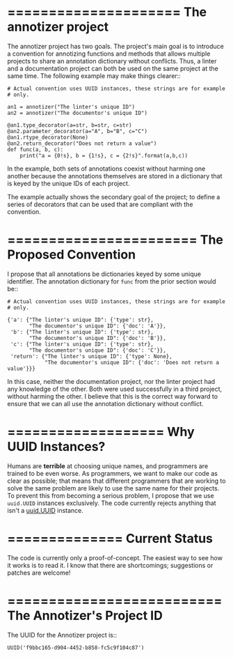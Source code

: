 =====================
The annotizer project
=====================

The annotizer project has two goals.  The project's main goal is to introduce
a convention for annotizing functions and methods that allows multiple
projects to share an annotation dictionary without conflicts.  Thus, a linter
and a documentation project can both be used on the same project at the same
time.  The following example may make things clearer::

    # Actual convention uses UUID instances, these strings are for example
    # only.

    an1 = annotizer("The linter's unique ID")
    an2 = annotizer("The documentor's unique ID")

    @an1.type_decorator(a=str, b=str, c=str)
    @an2.parameter_decorator(a="A", b="B", c="C")
    @an1.rtype_decorator(None)
    @an2.return_decorator("Does not return a value")
    def func(a, b, c):
        print("a = {0!s}, b = {1!s}, c = {2!s}".format(a,b,c))

In the example, both sets of annotations coexist without harming one another
because the annotations themselves are stored in a dictionary that is keyed by
the unique IDs of each project.

The example actually shows the secondary goal of the project; to define a
series of decorators that can be used that are compliant with the convention.

=======================
The Proposed Convention
=======================

I propose that all annotations be dictionaries keyed by some unique
identifier.  The annotation dictionary for ``func`` from the prior section
would be::

    # Actual convention uses UUID instances, these strings are for example
    # only.

    {'a': {"The linter's unique ID": {'type': str},
           "The documentor's unique ID": {'doc': 'A'}},
     'b': {"The linter's unique ID": {'type': str},
           "The documentor's unique ID": {'doc': 'B'}},
     'c': {"The linter's unique ID": {'type': str},
           "The documentor's unique ID": {'doc': 'C'}},
     'return': {"The linter's unique ID": {'type': None},
                "The documentor's unique ID": {'doc': 'Does not return a value'}}}

In this case, neither the documentation project, nor the linter project had
any knowledge of the other.  Both were used successfully in a third project,
without harming the other.  I believe that this is the correct way forward to
ensure that we can all use the annotation dictionary without conflict.

===================
Why UUID Instances?
===================

Humans are **terrible** at choosing unique names, and programmers are trained
to be even worse.  As programmers, we want to make our code as clear as
possible; that means that different programmers that are working to solve the
same problem are likely to use the same name for their projects.  To prevent
this from becoming a serious problem, I propose that we use ``uuid.UUID``
instances exclusively.  The code currently rejects anything that isn't a
[uuid.UUID](https://docs.python.org/3/library/uuid.html#uuid.UUID) instance.

==============
Current Status
==============

The code is currently only a proof-of-concept.  The easiest way to see how it
works is to read it.  I know that there are shortcomings; suggestions or
patches are welcome!

==========================
The Annotizer's Project ID
==========================

The UUID for the Annotizer project is::

    UUID('f9bbc165-d904-4452-b858-fc5c9f104c87')
